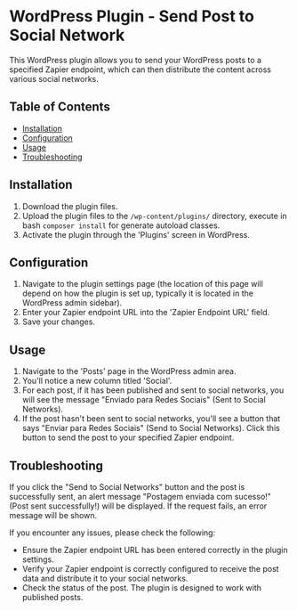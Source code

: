 # WordPress Plugin - Send Post to Social Network

This WordPress plugin allows you to send your WordPress posts to a specified Zapier endpoint, which can then distribute the content across various social networks.

## Table of Contents

- [Installation](#installation)
- [Configuration](#configuration)
- [Usage](#usage)
- [Troubleshooting](#troubleshooting)

## Installation

1. Download the plugin files.
2. Upload the plugin files to the `/wp-content/plugins/` directory, execute in bash `composer install` for generate autoload classes.
4. Activate the plugin through the 'Plugins' screen in WordPress.

## Configuration

1. Navigate to the plugin settings page (the location of this page will depend on how the plugin is set up, typically it is located in the WordPress admin sidebar).
2. Enter your Zapier endpoint URL into the 'Zapier Endpoint URL' field.
3. Save your changes.

## Usage

1. Navigate to the 'Posts' page in the WordPress admin area.
2. You'll notice a new column titled 'Social'.
3. For each post, if it has been published and sent to social networks, you will see the message "Enviado para Redes Sociais" (Sent to Social Networks).
4. If the post hasn't been sent to social networks, you'll see a button that says "Enviar para Redes Sociais" (Send to Social Networks). Click this button to send the post to your specified Zapier endpoint.

## Troubleshooting

If you click the "Send to Social Networks" button and the post is successfully sent, an alert message "Postagem enviada com sucesso!" (Post sent successfully!) will be displayed. If the request fails, an error message will be shown.

If you encounter any issues, please check the following:

- Ensure the Zapier endpoint URL has been entered correctly in the plugin settings.
- Verify your Zapier endpoint is correctly configured to receive the post data and distribute it to your social networks.
- Check the status of the post. The plugin is designed to work with published posts.
